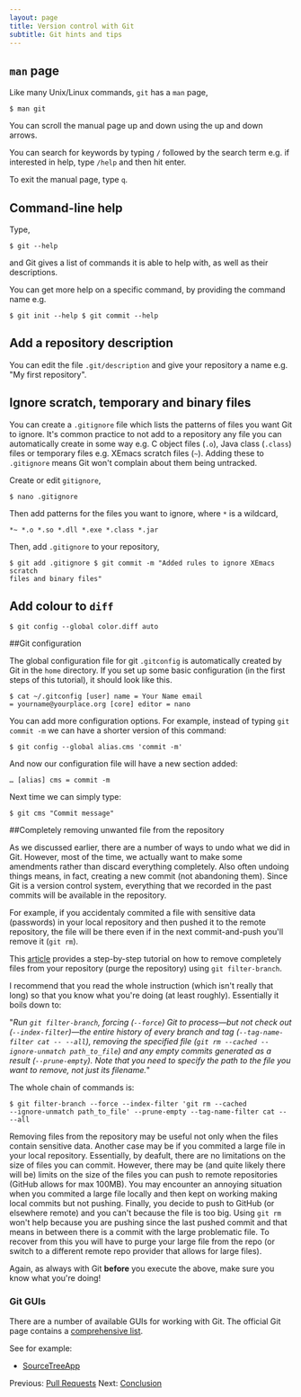 ```yaml
---
layout: page
title: Version control with Git  
subtitle: Git hints and tips
---
```


## `man` page

Like many Unix/Linux commands, `git` has a `man` page,

    $ man git

You can scroll the manual page up and down using the up and down arrows.

You can search for keywords by typing `/` followed by the search term e.g. if
interested in help, type `/help` and then hit enter.

To exit the manual page, type `q`.

## Command-line help

Type,

    $ git --help

and Git gives a list of commands it is able to help with, as well as their
descriptions. 

You can get more help on a specific command, by providing the command name e.g.

    $ git init --help $ git commit --help

## Add a repository description

You can edit the file `.git/description` and give your repository a name e.g.
"My first repository".

## Ignore scratch, temporary and binary files

You can create a `.gitignore` file which lists the patterns of files you want
Git to ignore. It's common practice to not add to a repository any file you can
automatically create in some way e.g. C object files (`.o`), Java class
(`.class`) files or temporary files e.g. XEmacs scratch files (`~`). Adding
these to `.gitignore` means Git won't complain about them being untracked.

Create or edit `gitignore`,

    $ nano .gitignore

Then add patterns for the files you want to ignore, where `*` is a wildcard,

    *~ *.o *.so *.dll *.exe *.class *.jar

Then, add `.gitignore` to your repository,

    $ git add .gitignore $ git commit -m "Added rules to ignore XEmacs scratch
    files and binary files"

## Add colour to `diff`

    $ git config --global color.diff auto
    
    
##Git configuration

The global configuration file for git `.gitconfig` is automatically created by
Git in the `home` directory. If you set up some basic configuration (in the
first steps of this tutorial), it should look like this.

	$ cat ~/.gitconfig [user] name = Your Name email
	= yourname@yourplace.org [core] editor = nano
     	
You can add more configuration options. For example, instead of typing `git
commit -m` we can have a shorter version of this command:

	$ git config --global alias.cms 'commit -m'
	 

And now our configuration file will have a new section added:
	
	… [alias] cms = commit -m
	
Next time we can simply type:
	
	$ git cms "Commit message"
	
	

##Completely removing unwanted file from the repository    

As we discussed earlier, there are a number of ways to undo what we did in Git.
However, most of the time, we actually want to make some amendments rather than
discard everything completely. Also often undoing things means, in fact,
creating a new commit (not abandoning them). Since Git is a version control
system, everything that we recorded in the past commits will be available in
the repository. 

For example, if you accidentaly commited a file with sensitive data (passwords)
in your local repository and then pushed it to the remote repository, the file
will be there even if in the next commit-and-push you'll remove it (`git rm`).

This [article](https://help.github.com/articles/remove-sensitive-data) provides
a step-by-step tutorial on how to remove completely files from your repository
(purge the repository) using `git filter-branch`.

I recommend that you read the whole instruction (which isn't really that long)
so that you know what you're doing (at least roughly). Essentially it boils
down to:
 
"*Run `git filter-branch`, forcing (`--force`) Git to process—but not check out
(`--index-filter`)—the entire history of every branch and tag
(`--tag-name-filter cat -- --all`), removing the specified file (`git rm
--cached --ignore-unmatch path_to_file`) and any empty commits generated as
a result (`--prune-empty`). Note that you need to specify the path to the file
you want to remove, not just its filename.*"
 
 The whole chain of commands is:
 
	$ git filter-branch --force --index-filter 'git rm --cached
	--ignore-unmatch path_to_file' --prune-empty --tag-name-filter cat --
	--all


Removing files from the repository may be useful not only when the files
contain sensitive data. Another case may be if you commited a large file in
your local repository. Essentially, by deafult, there are no limitations on the
size of files you can commit. However, there may be (and quite likely there
will be) limits on the size of the files you can push to remote repositories
(GitHub allows for max 100MB). You may encounter an annoying situation when you
commited a large file locally and then kept on working making local commits but
not pushing. Finally, you decide to push to GitHub (or elsewhere remote) and
you can't because the file is too big. Using `git rm` won't help because you
are pushing since the last pushed commit and that means in between there is
a commit with the large problematic file. To recover from this you will have to
purge your large file from the repo (or switch to a different remote repo
provider that allows for large files).

Again, as always with Git **before** you execute the above, make sure you know
what you're doing!


### Git GUIs

There are a number of available GUIs for working with Git. The official Git
page contains a [comprehensive list](http://git-scm.com/downloads/guis).

See for example: 

* [SourceTreeApp](http://www.sourcetreeapp.com/)



Previous: [Pull Requests](07-pullrequests.html) Next:
[Conclusion](09-conclusion.html)
